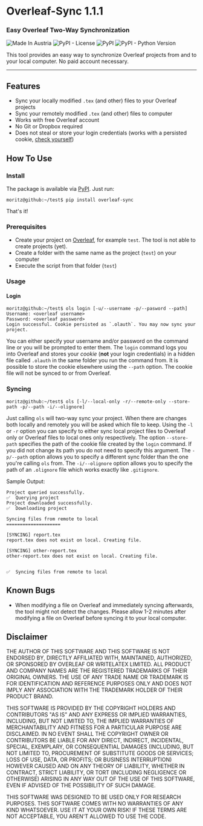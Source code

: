 # Overleaf-Sync 1.1.1

### Easy Overleaf Two-Way Synchronization

![Made In Austria](https://img.shields.io/badge/Made%20in-Austria-%23ED2939.svg) ![PyPI - License](https://img.shields.io/pypi/l/overleaf-sync.svg) ![PyPI](https://img.shields.io/pypi/v/overleaf-sync.svg) ![PyPI - Python Version](https://img.shields.io/pypi/pyversions/overleaf-sync.svg)

This tool provides an easy way to synchronize Overleaf projects from and to your local computer. No paid account necessary.

----

## Features
- Sync your locally modified `.tex` (and other) files to your Overleaf projects
- Sync your remotely modified `.tex` (and other) files to computer
- Works with free Overleaf account
- No Git or Dropbox required
- Does not steal or store your login credentials (works with a persisted cookie, [check yourself](https://github.com/moritzgloeckl/overleaf-sync/blob/master/olsync/olclient.py#40))

## How To Use
### Install
The package is available via [PyPI](https://pypi.org/project/overleaf-sync/). Just run:

```
moritz@github:~/test$ pip install overleaf-sync
```

That's it!

### Prerequisites
- Create your project on [Overleaf](https://www.overleaf.com/project), for example `test`. The tool is not able to create projects (yet).
- Create a folder with the same name as the project (`test`) on your computer
- Execute the script from that folder (`test`)

### Usage
#### Login
```
moritz@github:~/test$ ols login [-u/--username -p/--pasword --path]
Username: <overleaf username>
Password: <overleaf password>
Login successful. Cookie persisted as `.olauth`. You may now sync your project.
```

You can either specify your username and/or password on the command line or you will be prompted to enter them. The `login` command logs you into Overleaf and stores your *cookie* (**not** your login credentials) in a hidden file called `.olauth` in the same folder you run the command from. It is possible to store the cookie elsewhere using the `--path` option. The cookie file will not be synced to or from Overleaf.

### Syncing
```
moritz@github:~/test$ ols [-l/--local-only -r/--remote-only --store-path -p/--path -i/--olignore]
```

Just calling `ols` will two-way sync your project. When there are changes both locally and remotely you will be asked which file to keep. Using the `-l` or `-r` option you can specify to either sync local project files to Overleaf only or Overleaf files to local ones only respectively. The option `--store-path` specifies the path of the cookie file created by the `login` command. If you did not change its path you do not need to specify this argument. The `-p/--path` option allows you to specify a different sync folder than the one you're calling `ols` from. The `-i/--olignore` option allows you to specify the path of an `.olignore` file which works exactly like `.gitignore`.

Sample Output:

```
Project queried successfully.
✅  Querying project
Project downloaded successfully.
✅  Downloading project

Syncing files from remote to local
====================

[SYNCING] report.tex
report.tex does not exist on local. Creating file.

[SYNCING] other-report.tex
other-report.tex does not exist on local. Creating file.


✅  Syncing files from remote to local
```

## Known Bugs
- When modifying a file on Overleaf and immediately syncing afterwards, the tool might not detect the changes. Please allow 1-2 minutes after modifying a file on Overleaf before syncing it to your local computer.

## Disclaimer
THE AUTHOR OF THIS SOFTWARE AND THIS SOFTWARE IS NOT ENDORSED BY, DIRECTLY AFFILIATED WITH, MAINTAINED, AUTHORIZED, OR SPONSORED BY OVERLEAF OR WRITELATEX LIMITED. ALL PRODUCT AND COMPANY NAMES ARE THE REGISTERED TRADEMARKS OF THEIR ORIGINAL OWNERS. THE USE OF ANY TRADE NAME OR TRADEMARK IS FOR IDENTIFICATION AND REFERENCE PURPOSES ONLY AND DOES NOT IMPLY ANY ASSOCIATION WITH THE TRADEMARK HOLDER OF THEIR PRODUCT BRAND.

THIS SOFTWARE IS PROVIDED BY THE COPYRIGHT HOLDERS AND CONTRIBUTORS "AS IS" AND ANY EXPRESS OR IMPLIED WARRANTIES, INCLUDING, BUT NOT LIMITED TO, THE IMPLIED WARRANTIES OF MERCHANTABILITY AND FITNESS FOR A PARTICULAR PURPOSE ARE DISCLAIMED. IN NO EVENT SHALL THE COPYRIGHT OWNER OR CONTRIBUTORS BE LIABLE FOR ANY DIRECT, INDIRECT, INCIDENTAL, SPECIAL, EXEMPLARY, OR CONSEQUENTIAL DAMAGES (INCLUDING, BUT NOT LIMITED TO, PROCUREMENT OF SUBSTITUTE GOODS OR SERVICES; LOSS OF USE, DATA, OR PROFITS; OR BUSINESS INTERRUPTION) HOWEVER CAUSED AND ON ANY THEORY OF LIABILITY, WHETHER IN CONTRACT, STRICT LIABILITY, OR TORT (INCLUDING NEGLIGENCE OR OTHERWISE) ARISING IN ANY WAY OUT OF THE USE OF THIS SOFTWARE, EVEN IF ADVISED OF THE POSSIBILITY OF SUCH DAMAGE.

THIS SOFTWARE WAS DESIGNED TO BE USED ONLY FOR RESEARCH PURPOSES. THIS SOFTWARE COMES WITH NO WARRANTIES OF ANY KIND WHATSOEVER. USE IT AT YOUR OWN RISK! IF THESE TERMS ARE NOT ACCEPTABLE, YOU AREN'T ALLOWED TO USE THE CODE.

